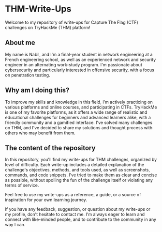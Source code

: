 # THM-Write-Ups
Welcome to my repository of write-ups for Capture The Flag (CTF) challenges on TryHackMe (THM) platform! 

## About me 
My name is Nabil, and I'm a final-year student in network engineering at a French engineering school, as well as an experienced network and security engineer in an alternating work-study program. I'm passionate about cybersecurity and particularly interested in offensive security, with a focus on penetration testing.

## Why am I doing this?
To improve my skills and knowledge in this field, I'm actively practicing on various platforms and online courses, and participating in CTFs. TryHackMe is one of my favorite platforms, as it offers a wide range of realistic and educational challenges for beginners and advanced learners alike, with a friendly community and a gamified interface. I've solved many challenges on THM, and I've decided to share my solutions and thought process with others who may benefit from them.

## The content of the repository
In this repository, you'll find my write-ups for THM challenges, organized by level of difficulty. Each write-up includes a detailed explanation of the challenge's objectives, methods, and tools used, as well as screenshots, commands, and code snippets. I've tried to make them as clear and concise as possible, without spoiling the fun of the challenge itself or violating any terms of service.


Feel free to use my write-ups as a reference, a guide, or a source of inspiration for your own learning journey. 

If you have any feedback, suggestion, or question about my write-ups or my profile, don't hesitate to contact me.
I'm always eager to learn and connect with like-minded people, and to contribute to the community in any way I can.
